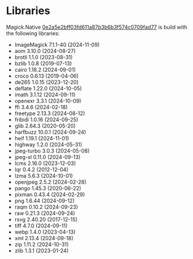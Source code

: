 # Libraries
Magick.Native [0e2a5e2bff03fd611a87b3b6b3f574c0709fad77](https://github.com/dlemstra/Magick.Native/commit/0e2a5e2bff03fd611a87b3b6b3f574c0709fad77) is build with the following libraries:

- ImageMagick 7.1.1-40 (2024-11-09)
- aom 3.10.0 (2024-08-27)
- brotli 1.1.0 (2023-08-31)
- bzlib 1.0.8 (2019-07-13)
- cairo 1.18.2 (2024-09-01)
- croco 0.6.13 (2019-04-06)
- de265 1.0.15 (2023-12-20)
- deflate 1.22.0 (2024-10-05)
- imath 3.1.12 (2024-09-11)
- openexr 3.3.1 (2024-10-09)
- ffi 3.4.6 (2024-02-18)
- freetype 2.13.3 (2024-08-12)
- fribidi 1.0.16 (2024-09-25)
- glib 2.64.3 (2020-05-20)
- harfbuzz 10.0.1 (2024-09-24)
- heif 1.19.1 (2024-11-01)
- highway 1.2.0 (2024-05-31)
- jpeg-turbo 3.0.3 (2024-05-08)
- jpeg-xl 0.11.0 (2024-09-13)
- lcms 2.16.0 (2023-12-03)
- lqr 0.4.2 (2012-12-04)
- lzma 5.6.3 (2024-10-01)
- openjpeg 2.5.2 (2024-02-28)
- pango 1.45.3 (2020-06-22)
- pixman 0.43.4 (2024-02-29)
- png 1.6.44 (2024-09-12)
- raqm 0.10.2 (2024-09-23)
- raw 0.21.3 (2024-09-24)
- rsvg 2.40.20 (2017-12-15)
- tiff 4.7.0 (2024-09-11)
- webp 1.4.0 (2023-04-13)
- xml 2.13.4 (2024-09-18)
- zip 1.11.2 (2024-10-31)
- zlib 1.3.1 (2023-01-24)
